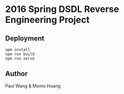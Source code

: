 # 2016 Spring DSDL Reverse Engineering Project

## Deployment

```
npm install
npm run build
npm run serve
```

## Author
Paul Wang & Momo Huang
